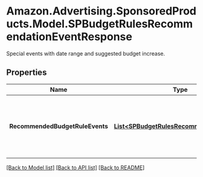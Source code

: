 # Amazon.Advertising.SponsoredProducts.Model.SPBudgetRulesRecommendationEventResponse
Special events with date range and suggested budget increase.

## Properties

Name | Type | Description | Notes
------------ | ------------- | ------------- | -------------
**RecommendedBudgetRuleEvents** | [**List&lt;SPBudgetRulesRecommendationEvent&gt;**](SPBudgetRulesRecommendationEvent.md) | A list of recommended special events with date range and suggested budget increase. | [optional] 

[[Back to Model list]](../README.md#documentation-for-models) [[Back to API list]](../README.md#documentation-for-api-endpoints) [[Back to README]](../README.md)

